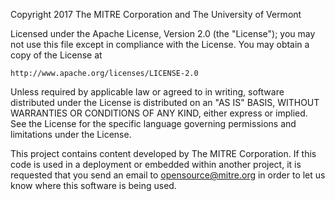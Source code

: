 Copyright 2017 The MITRE Corporation
  and The University of Vermont

Licensed under the Apache License, Version 2.0 (the "License");
you may not use this file except in compliance with the License.
You may obtain a copy of the License at

    http://www.apache.org/licenses/LICENSE-2.0

Unless required by applicable law or agreed to in writing, software
distributed under the License is distributed on an "AS IS" BASIS,
WITHOUT WARRANTIES OR CONDITIONS OF ANY KIND, either express or implied.
See the License for the specific language governing permissions and
limitations under the License.

This project contains content developed by The MITRE Corporation. 
If this code is used in a deployment or embedded within another project, 
it is requested that you send an email to opensource@mitre.org 
in order to let us know where this software is being used.
